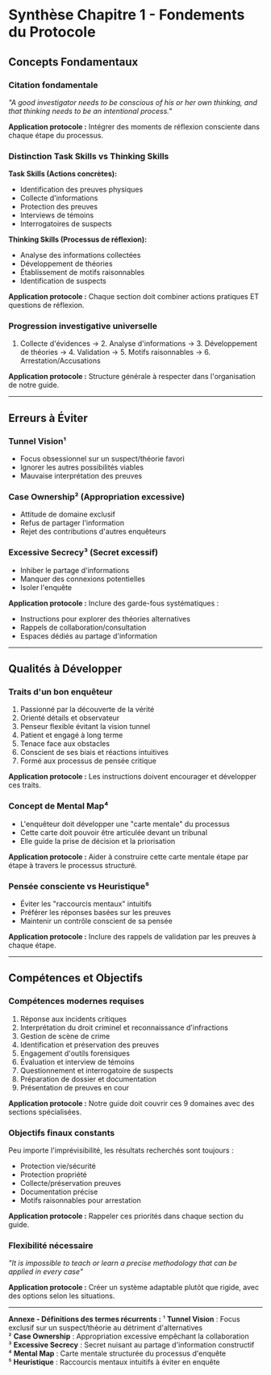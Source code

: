 # Synthèse Chapitre 1 - Fondements du Protocole

## Concepts Fondamentaux

### Citation fondamentale
*"A good investigator needs to be conscious of his or her own thinking, and that thinking needs to be an intentional process."*

**Application protocole :** Intégrer des moments de réflexion consciente dans chaque étape du processus.

### Distinction Task Skills vs Thinking Skills

**Task Skills (Actions concrètes):**
- Identification des preuves physiques
- Collecte d'informations  
- Protection des preuves
- Interviews de témoins
- Interrogatoires de suspects

**Thinking Skills (Processus de réflexion):**
- Analyse des informations collectées
- Développement de théories
- Établissement de motifs raisonnables
- Identification de suspects

**Application protocole :** Chaque section doit combiner actions pratiques ET questions de réflexion.

### Progression investigative universelle
1. Collecte d'évidences → 2. Analyse d'informations → 3. Développement de théories → 4. Validation → 5. Motifs raisonnables → 6. Arrestation/Accusations

**Application protocole :** Structure générale à respecter dans l'organisation de notre guide.

---

## Erreurs à Éviter

### Tunnel Vision¹
- Focus obsessionnel sur un suspect/théorie favori
- Ignorer les autres possibilités viables
- Mauvaise interprétation des preuves

### Case Ownership² (Appropriation excessive)
- Attitude de domaine exclusif
- Refus de partager l'information
- Rejet des contributions d'autres enquêteurs

### Excessive Secrecy³ (Secret excessif)
- Inhiber le partage d'informations
- Manquer des connexions potentielles
- Isoler l'enquête

**Application protocole :** Inclure des garde-fous systématiques :
- Instructions pour explorer des théories alternatives
- Rappels de collaboration/consultation
- Espaces dédiés au partage d'information

---

## Qualités à Développer

### Traits d'un bon enquêteur
1. Passionné par la découverte de la vérité
2. Orienté détails et observateur
3. Penseur flexible évitant la vision tunnel
4. Patient et engagé à long terme
5. Tenace face aux obstacles
6. Conscient de ses biais et réactions intuitives
7. Formé aux processus de pensée critique

**Application protocole :** Les instructions doivent encourager et développer ces traits.

### Concept de Mental Map⁴
- L'enquêteur doit développer une "carte mentale" du processus
- Cette carte doit pouvoir être articulée devant un tribunal
- Elle guide la prise de décision et la priorisation

**Application protocole :** Aider à construire cette carte mentale étape par étape à travers le processus structuré.

### Pensée consciente vs Heuristique⁵
- Éviter les "raccourcis mentaux" intuitifs
- Préférer les réponses basées sur les preuves
- Maintenir un contrôle conscient de sa pensée

**Application protocole :** Inclure des rappels de validation par les preuves à chaque étape.

---

## Compétences et Objectifs

### Compétences modernes requises
1. Réponse aux incidents critiques
2. Interprétation du droit criminel et reconnaissance d'infractions
3. Gestion de scène de crime
4. Identification et préservation des preuves
5. Engagement d'outils forensiques
6. Évaluation et interview de témoins
7. Questionnement et interrogatoire de suspects
8. Préparation de dossier et documentation
9. Présentation de preuves en cour

**Application protocole :** Notre guide doit couvrir ces 9 domaines avec des sections spécialisées.

### Objectifs finaux constants
Peu importe l'imprévisibilité, les résultats recherchés sont toujours :
- Protection vie/sécurité
- Protection propriété  
- Collecte/préservation preuves
- Documentation précise
- Motifs raisonnables pour arrestation

**Application protocole :** Rappeler ces priorités dans chaque section du guide.

### Flexibilité nécessaire
*"It is impossible to teach or learn a precise methodology that can be applied in every case"*

**Application protocole :** Créer un système adaptable plutôt que rigide, avec des options selon les situations.

---

**Annexe - Définitions des termes récurrents :**
¹ **Tunnel Vision** : Focus exclusif sur un suspect/théorie au détriment d'alternatives  
² **Case Ownership** : Appropriation excessive empêchant la collaboration  
³ **Excessive Secrecy** : Secret nuisant au partage d'information constructif  
⁴ **Mental Map** : Carte mentale structurée du processus d'enquête  
⁵ **Heuristique** : Raccourcis mentaux intuitifs à éviter en enquête